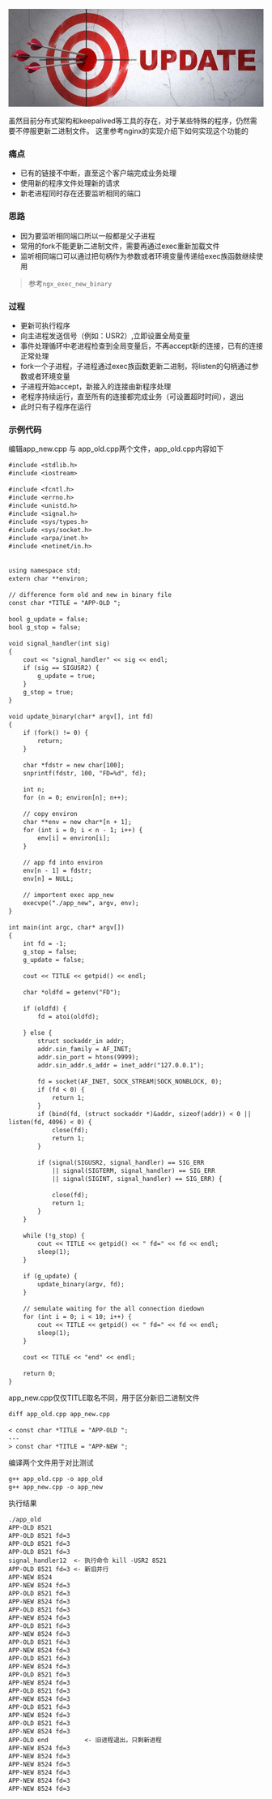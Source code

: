 ![img](adf525e6e76b6bd7a2beef5a8aef7bf9.jpg)

虽然目前分布式架构和keepalived等工具的存在，对于某些特殊的程序，仍然需要不停服更新二进制文件。
这里参考nginx的实现介绍下如何实现这个功能的

### 痛点

+ 已有的链接不中断，直至这个客户端完成业务处理
+ 使用新的程序文件处理新的请求
+ 新老进程同时存在还要监听相同的端口

### 思路

+ 因为要监听相同端口所以一般都是父子进程
+ 常用的fork不能更新二进制文件，需要再通过exec重新加载文件
+ 监听相同端口可以通过把句柄作为参数或者环境变量传递给exec族函数继续使用

> 参考`ngx_exec_new_binary`

### 过程

+ 更新可执行程序
+ 向主进程发送信号（例如：USR2）,立即设置全局变量
+ 事件处理循环中老进程检查到全局变量后，不再accept新的连接，已有的连接正常处理
+ fork一个子进程，子进程通过exec族函数更新二进制，将listen的句柄通过参数或者环境变量
+ 子进程开始accept，新接入的连接由新程序处理
+ 老程序持续运行，直至所有的连接都完成业务（可设置超时时间），退出
+ 此时只有子程序在运行

### 示例代码

编辑app_new.cpp 与 app_old.cpp两个文件，app_old.cpp内容如下

    #include <stdlib.h>
    #include <iostream>

    #include <fcntl.h>
    #include <errno.h>
    #include <unistd.h>
    #include <signal.h>
    #include <sys/types.h>
    #include <sys/socket.h>
    #include <arpa/inet.h>
    #include <netinet/in.h>


    using namespace std;
    extern char **environ;

    // difference form old and new in binary file
    const char *TITLE = "APP-OLD ";

    bool g_update = false;
    bool g_stop = false;

    void signal_handler(int sig)
    {
        cout << "signal_handler" << sig << endl;
        if (sig == SIGUSR2) {
            g_update = true;
        }
        g_stop = true;
    }

    void update_binary(char* argv[], int fd)
    {
        if (fork() != 0) {
            return;
        }

        char *fdstr = new char[100];
        snprintf(fdstr, 100, "FD=%d", fd);

        int n;
        for (n = 0; environ[n]; n++);

        // copy environ
        char **env = new char*[n + 1];
        for (int i = 0; i < n - 1; i++) {
            env[i] = environ[i];
        }

        // app fd into environ
        env[n - 1] = fdstr;
        env[n] = NULL;

        // importent exec app_new
        execvpe("./app_new", argv, env);
    }

    int main(int argc, char* argv[])
    {
        int fd = -1;
        g_stop = false;
        g_update = false;

        cout << TITLE << getpid() << endl;

        char *oldfd = getenv("FD");

        if (oldfd) {
            fd = atoi(oldfd);

        } else {
            struct sockaddr_in addr;
            addr.sin_family = AF_INET;
            addr.sin_port = htons(9999);
            addr.sin_addr.s_addr = inet_addr("127.0.0.1");

            fd = socket(AF_INET, SOCK_STREAM|SOCK_NONBLOCK, 0);
            if (fd < 0) {
                return 1;
            }
            if (bind(fd, (struct sockaddr *)&addr, sizeof(addr)) < 0 || listen(fd, 4096) < 0) {
                close(fd);
                return 1;
            }

            if (signal(SIGUSR2, signal_handler) == SIG_ERR
                || signal(SIGTERM, signal_handler) == SIG_ERR
                || signal(SIGINT, signal_handler) == SIG_ERR) {

                close(fd);
                return 1;
            }
        }

        while (!g_stop) {
            cout << TITLE << getpid() << " fd=" << fd << endl;
            sleep(1);
        }

        if (g_update) {
            update_binary(argv, fd);
        }

        // semulate waiting for the all connection diedown
        for (int i = 0; i < 10; i++) {
            cout << TITLE << getpid() << " fd=" << fd << endl;
            sleep(1);
        }

        cout << TITLE << "end" << endl;

        return 0;
    }


app_new.cpp仅仅TITLE取名不同，用于区分新旧二进制文件

    diff app_old.cpp app_new.cpp

    < const char *TITLE = "APP-OLD ";
    ---
    > const char *TITLE = "APP-NEW ";

编译两个文件用于对比测试

    g++ app_old.cpp -o app_old
    g++ app_new.cpp -o app_new


执行结果

    ./app_old
    APP-OLD 8521
    APP-OLD 8521 fd=3
    APP-OLD 8521 fd=3
    APP-OLD 8521 fd=3
    signal_handler12  <- 执行命令 kill -USR2 8521
    APP-OLD 8521 fd=3 <- 新旧并行
    APP-NEW 8524
    APP-NEW 8524 fd=3
    APP-OLD 8521 fd=3
    APP-NEW 8524 fd=3
    APP-OLD 8521 fd=3
    APP-NEW 8524 fd=3
    APP-OLD 8521 fd=3
    APP-NEW 8524 fd=3
    APP-OLD 8521 fd=3
    APP-NEW 8524 fd=3
    APP-OLD 8521 fd=3
    APP-NEW 8524 fd=3
    APP-OLD 8521 fd=3
    APP-NEW 8524 fd=3
    APP-OLD 8521 fd=3
    APP-NEW 8524 fd=3
    APP-OLD 8521 fd=3
    APP-NEW 8524 fd=3
    APP-OLD 8521 fd=3
    APP-NEW 8524 fd=3
    APP-OLD end          <- 旧进程退出，只剩新进程
    APP-NEW 8524 fd=3
    APP-NEW 8524 fd=3
    APP-NEW 8524 fd=3
    APP-NEW 8524 fd=3
    APP-NEW 8524 fd=3
    APP-NEW 8524 fd=3
